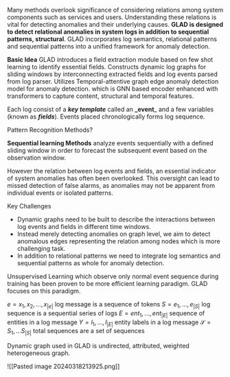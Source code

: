 Many methods overlook significance of considering relations among system components such as services and users. Understanding these relations is vital for detecting anomalies and their underlying causes. **GLAD is designed to detect relational anomalies in system logs in addition to sequential patterns, structural**. GLAD incorporates log semantics, relational patterns and sequential patterns into a unified framework for anomaly detection.

**Basic Idea**
GLAD introduces a field extraction module based on few shot learning to identify essential fields.
Constructs dynamic log graphs for sliding windows by interconnecting extracted fields and log events parsed from log parser.
Utilizes Temporal-attentive graph edge anomaly detection model for anomaly detection. which is GNN based encoder enhanced with transformers to capture content, structural and temporal features.

Each log consist of a _**key template**_ called an **_event**_ and a few variables (known as **_fields_**).
Events placed chronologically forms log sequence.

Pattern Recognition Methods?

**Sequential learning Methods** analyze events sequentially  with a defined sliding window in order to forecast the subsequent event based on the observation window.

However the relation between log events and fields, an essential indicator of system anomalies has often been overlooked. This oversight can lead to missed detection of false alarms, as anomalies may not be apparent from individual events or isolated patterns.

Key Challenges 
- Dynamic graphs need to be built to describe the interactions between log events and fields in different time windows.
- Instead merely detecting anomalies on graph level, we aim to detect anomalous edges representing the relation among nodes which is more challenging task.
- In addition to relational patterns we need to integrate log semantics and sequential patterns as whole for anomaly detection.

Unsupervised Learning which observe only normal event sequence during training has been proven to be more efficient learning paradigm. GLAD focuses on this paradigm.

$e = {x_1, x_2,...,x_{|e|}}$  log message is a sequence of tokens
$S = {e_1,...,e_{|S|}}$ log sequence is a sequential series of logs
$E = {ent_1,...,ent_{|E|}}$ sequence of entities in a log message
$Y = {l_1,...,l_{|E|}}$  entity labels in a log message
$\mathscr{S} = {S_1,...S_{|S|}}$  total sequences are a set of sequences

Dynamic graph used in GLAD is undirected, attributed, weighted heterogeneous graph.

![[Pasted image 20240318213925.png]]
